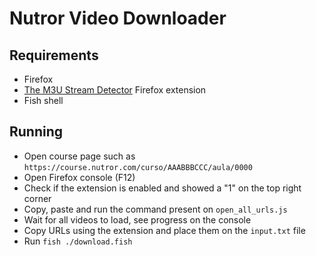 # Nutror Video Downloader

## Requirements
- Firefox
- [The M3U Stream Detector](https://addons.mozilla.org/pt-BR/firefox/addon/the-m3u8-stream-detector/) Firefox extension
- Fish shell

## Running

- Open course page such as `https://course.nutror.com/curso/AAABBBCCC/aula/0000`
- Open Firefox console (F12)
- Check if the extension is enabled and showed a "1" on the top right corner
- Copy, paste and run the command present on `open_all_urls.js`
- Wait for all videos to load, see progress on the console
- Copy URLs using the extension and place them on the `input.txt` file
- Run `fish ./download.fish` 